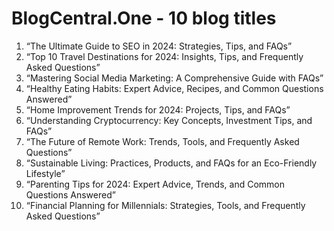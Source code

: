 # BlogCentral.One - 10 blog titles

 1. “The Ultimate Guide to SEO in 2024: Strategies, Tips, and FAQs”
 2. “Top 10 Travel Destinations for 2024: Insights, Tips, and Frequently Asked Questions”
 3. “Mastering Social Media Marketing: A Comprehensive Guide with FAQs”
 4. “Healthy Eating Habits: Expert Advice, Recipes, and Common Questions Answered”
 5. “Home Improvement Trends for 2024: Projects, Tips, and FAQs”
 6. “Understanding Cryptocurrency: Key Concepts, Investment Tips, and FAQs”
 7. “The Future of Remote Work: Trends, Tools, and Frequently Asked Questions”
 8. “Sustainable Living: Practices, Products, and FAQs for an Eco-Friendly Lifestyle”
 9. “Parenting Tips for 2024: Expert Advice, Trends, and Common Questions Answered”
 10. “Financial Planning for Millennials: Strategies, Tools, and Frequently Asked Questions”
